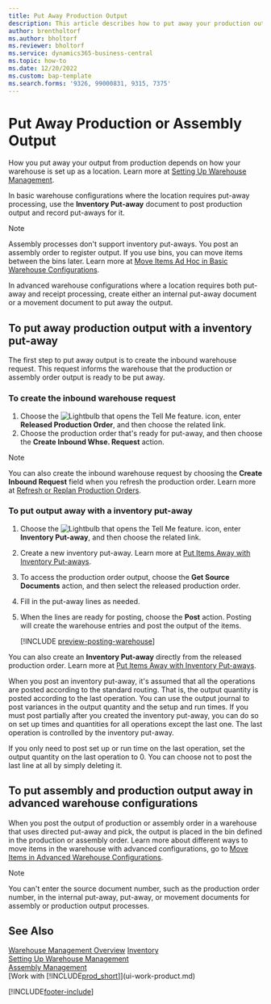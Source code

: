 ```yaml
---
title: Put Away Production Output
description: This article describes how to put away your production output.
author: brentholtorf
ms.author: bholtorf
ms.reviewer: bholtorf
ms.service: dynamics365-business-central
ms.topic: how-to
ms.date: 12/20/2022
ms.custom: bap-template
ms.search.forms: '9326, 99000831, 9315, 7375'
---
```

# <a name="put-away-production-or-assembly-output"></a>Put Away Production or Assembly Output

How you put away your output from production depends on how your warehouse is set up as a location. Learn more at [Setting Up Warehouse Management](warehouse-setup-warehouse.md).  

In basic warehouse configurations where the location requires put-away processing, use the **Inventory Put-away** document to post production output and record put-aways for it.  

> [!NOTE]  
> Assembly processes don't support inventory put-aways. You post an assembly order to register output. If you use bins, you can move items between the bins later. Learn more at [Move Items Ad Hoc in Basic Warehouse Configurations](warehouse-how-to-move-items-ad-hoc-in-basic-warehousing.md).  

In advanced warehouse configurations where a location requires both put-away and receipt processing, create either an internal put-away document or a movement document to put away the output.  

## <a name="to-put-away-production-output-with-an-inventory-put-away"></a>To put away production output with a inventory put-away

The first step to put away output is to create the inbound warehouse request. This request informs the warehouse that the production or assembly order output is ready to be put away.

### <a name="to-create-the-inbound-warehouse-request"></a>To create the inbound warehouse request

1. Choose the ![Lightbulb that opens the Tell Me feature.](media/ui-search/search_small.png "Tell me what you want to do") icon, enter **Released Production Order**, and then choose the related link.  
2. Choose the production order that's ready for put-away, and then choose the **Create Inbound Whse. Request** action.  

> [!NOTE]  
> You can also create the inbound warehouse request by choosing the **Create Inbound Request** field when you refresh the production order. Learn more at [Refresh or Replan Production Orders](production-how-to-replan-refresh-production-orders.md).  

### <a name="to-put-output-away-with-an-inventory-put-away"></a>To put output away with a inventory put-away

1. Choose the ![Lightbulb that opens the Tell Me feature.](media/ui-search/search_small.png "Tell me what you want to do") icon, enter **Inventory Put-away**, and then choose the related link.  
2. Create a new inventory put-away. Learn more at [Put Items Away with Inventory Put-aways](warehouse-how-to-put-items-away-with-inventory-put-aways.md).
3. To access the production order output, choose the **Get Source Documents** action, and then select the released production order.  
4. Fill in the put-away lines as needed.
5. When the lines are ready for posting, choose the **Post** action. Posting will create the warehouse entries and post the output of the items.  

    [!INCLUDE [preview-posting-warehouse](includes/preview-posting-warehouse.md)]

You can also create an **Inventory Put-away** directly from the released production order. Learn more at [Put Items Away with Inventory Put-aways](warehouse-how-to-put-items-away-with-inventory-put-aways.md).  

When you post an inventory put-away, it's assumed that all the operations are posted according to the standard routing. That is, the output quantity is posted according to the last operation. You can use the output journal to post variances in the output quantity and the setup and run times. If you must post partially after you created the inventory put-away, you can do so on set up times and quantities for all operations except the last one. The last operation is controlled by the inventory put-away.  

If you only need to post set up or run time on the last operation, set the output quantity on the last operation to 0. You can choose not to post the last line at all by simply deleting it.

## <a name="to-put-assembly-and-production-output-away-in-advanced-warehouse-configurations"></a>To put assembly and production output away in advanced warehouse configurations

When you post the output of production or assembly order in a warehouse that uses directed put-away and pick, the output is placed in the bin defined in the production or assembly order. Learn more about different ways to move items in the warehouse with advanced configurations, go to [Move Items in Advanced Warehouse Configurations](warehouse-how-to-move-items-in-advanced-warehousing.md#to-move-items-with-the-warehouse-movement-worksheet).

> [!NOTE]  
> You can't enter the source document number, such as the production order number, in the internal put-away, put-away, or movement documents for assembly or production output processes.  

## <a name="see-also"></a>See Also

[Warehouse Management Overview](design-details-warehouse-management.md)
[Inventory](inventory-manage-inventory.md)  
[Setting Up Warehouse Management](warehouse-setup-warehouse.md)  
[Assembly Management](assembly-assemble-items.md)  
[Work with [!INCLUDE[prod_short](includes/prod_short.md)]](ui-work-product.md)

[!INCLUDE[footer-include](includes/footer-banner.md)]
